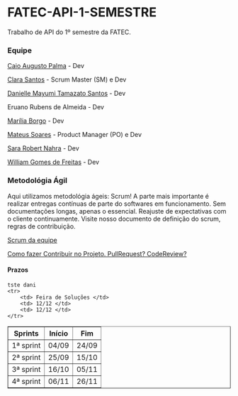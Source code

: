 # FATEC-API-1-SEMESTRE

Trabalho de API do 1º semestre da FATEC.

### Equipe

[Caio Augusto Palma](https://github.com/caiopalma) - Dev

[Clara Santos](https://github.com/ClaraSantosmf) - Scrum Master (SM) e Dev

[Danielle Mayumi Tamazato Santos](https://github.com/danitamazato) - Dev

Eruano Rubens de Almeida - Dev

[Marília Borgo](https://github.com/marilia-borgo) - Dev

[Mateus Soares](https://github.com/MateusMSoares) - Product Manager (PO) e Dev

[Sara Robert Nahra](https://github.com/sararobertnahra) - Dev

[William Gomes de Freitas](https://github.com/willigfreitas) - Dev

### Metodológia Ágil

<div>
Aqui utilizamos metodológia ágeis: Scrum!
A parte mais importante é realizar entregas contínuas de parte do softwares em funcionamento. Sem documentações longas, apenas o essencial. Reajuste de expectativas com o cliente continuamente.
Visite nosso documento de definição do scrum, regras de contribuição.

[Scrum da equipe](scrum.md)

[Como fazer Contribuir no Projeto. PullRequest? CodeReview? ](PR_CR.md)

</div>

#### Prazos

<table border="1 px">
    <tr>
        <th> Sprints </th>
        <th> Início </th>
        <th> Fim </th>
    </tr>
    <tr>
        <td> 1ª sprint </td>
        <td> 04/09 </td>
        <td> 24/09 </td>
    </tr>
    <tr>
        <td> 2ª sprint </td>
        <td> 25/09 </td>
        <td> 15/10 </td>
    </tr>
    <tr>
        <td> 3ª sprint </td>
        <td> 16/10 </td>
        <td> 05/11 </td>
    </tr>
    <tr>
        <td> 4ª sprint </td>
        <td> 06/11 </td>
        <td> 26/11 </td>
    </tr>

    tste dani
    <tr>
        <td> Feira de Soluções </td>
        <td> 12/12 </td>
        <td> 12/12 </td>
    </tr>

</table>
